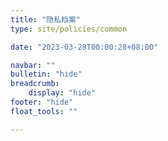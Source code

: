 ```yaml
---
title: "隐私档案"
type: site/policies/common

date: "2023-03-28T00:00:28+08:00"

navbar: ""
bulletin: "hide"
breadcrumb:
    display: "hide"
footer: "hide"
float_tools: ""

---
```

